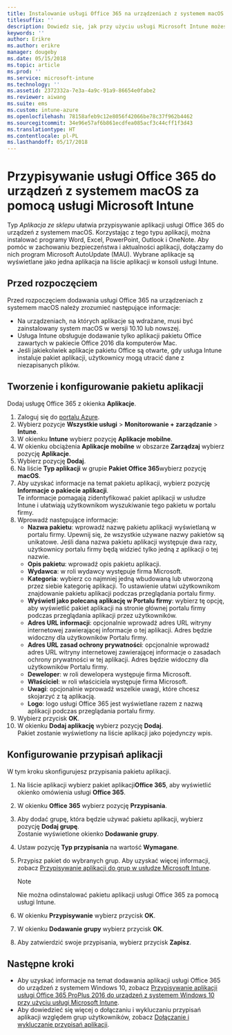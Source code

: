 ```yaml
---
title: Instalowanie usługi Office 365 na urządzeniach z systemem macOS przy użyciu usługi Microsoft Intune
titlesuffix: ''
description: Dowiedz się, jak przy użyciu usługi Microsoft Intune możesz zainstalować aplikacje usługi Office 365 na urządzeniach z systemem macOS.
keywords: ''
author: Erikre
ms.author: erikre
manager: dougeby
ms.date: 05/15/2018
ms.topic: article
ms.prod: ''
ms.service: microsoft-intune
ms.technology: ''
ms.assetid: 2372332a-7e3a-4a9c-91a9-86654e0fabe2
ms.reviewer: aiwang
ms.suite: ems
ms.custom: intune-azure
ms.openlocfilehash: 78158afeb9c12e8056f42066be78c37f962b4462
ms.sourcegitcommit: 34e96e57af6b861ecdfea085acf3c44cff1f3d43
ms.translationtype: HT
ms.contentlocale: pl-PL
ms.lasthandoff: 05/17/2018
---
```

# <a name="assign-office-365-to-macos-devices-with-microsoft-intune"></a>Przypisywanie usługi Office 365 do urządzeń z systemem macOS za pomocą usługi Microsoft Intune

Typ *Aplikacja ze sklepu* ułatwia przypisywanie aplikacji usługi Office 365 do urządzeń z systemem macOS. Korzystając z tego typu aplikacji, można instalować programy Word, Excel, PowerPoint, Outlook i OneNote. Aby pomóc w zachowaniu bezpieczeństwa i aktualności aplikacji, dołączamy do nich program Microsoft AutoUpdate (MAU). Wybrane aplikacje są wyświetlane jako jedna aplikacja na liście aplikacji w konsoli usługi Intune.


## <a name="before-you-start"></a>Przed rozpoczęciem

Przed rozpoczęciem dodawania usługi Office 365 na urządzeniach z systemem macOS należy zrozumieć następujące informacje:

- Na urządzeniach, na których aplikacje są wdrażane, musi być zainstalowany system macOS w wersji 10.10 lub nowszej.
- Usługa Intune obsługuje dodawanie tylko aplikacji pakietu Office zawartych w pakiecie Office 2016 dla komputerów Mac.
- Jeśli jakiekolwiek aplikacje pakietu Office są otwarte, gdy usługa Intune instaluje pakiet aplikacji, użytkownicy mogą utracić dane z niezapisanych plików.

## <a name="create-and-configure-the-app-suite"></a>Tworzenie i konfigurowanie pakietu aplikacji

Dodaj usługę Office 365 z okienka **Aplikacje**.
1. Zaloguj się do [portalu Azure](https://portal.azure.com).
2. Wybierz pozycje **Wszystkie usługi** > **Monitorowanie + zarządzanie** > **Intune**.
3. W okienku **Intune** wybierz pozycję **Aplikacje mobilne**.
4. W okienku obciążenia **Aplikacje mobilne** w obszarze **Zarządzaj** wybierz pozycję **Aplikacje**. 
5. Wybierz pozycję **Dodaj**.
6. Na liście **Typ aplikacji** w grupie **Pakiet Office 365**wybierz pozycję **macOS**.
7. Aby uzyskać informacje na temat pakietu aplikacji, wybierz pozycję **Informacje o pakiecie aplikacji**.  
    Te informacje pomagają zidentyfikować pakiet aplikacji w usłudze Intune i ułatwiają użytkownikom wyszukiwanie tego pakietu w portalu firmy.
8. Wprowadź następujące informacje:
    - **Nazwa pakietu**: wprowadź nazwę pakietu aplikacji wyświetlaną w portalu firmy. Upewnij się, że wszystkie używane nazwy pakietów są unikatowe. Jeśli dana nazwa pakietu aplikacji występuje dwa razy, użytkownicy portalu firmy będą widzieć tylko jedną z aplikacji o tej nazwie.
    - **Opis pakietu**: wprowadź opis pakietu aplikacji.
    - **Wydawca**: w roli wydawcy występuje firma Microsoft.
    - **Kategoria**: wybierz co najmniej jedną wbudowaną lub utworzoną przez siebie kategorię aplikacji. To ustawienie ułatwi użytkownikom znajdowanie pakietu aplikacji podczas przeglądania portalu firmy.
    - **Wyświetl jako polecaną aplikację w Portalu firmy**: wybierz tę opcję, aby wyświetlić pakiet aplikacji na stronie głównej portalu firmy podczas przeglądania aplikacji przez użytkowników.
    - **Adres URL informacji**: opcjonalnie wprowadź adres URL witryny internetowej zawierającej informacje o tej aplikacji. Adres będzie widoczny dla użytkowników Portalu firmy.
    - **Adres URL zasad ochrony prywatności**: opcjonalnie wprowadź adres URL witryny internetowej zawierającej informacje o zasadach ochrony prywatności w tej aplikacji. Adres będzie widoczny dla użytkowników Portalu firmy.
    - **Deweloper**: w roli dewelopera występuje firma Microsoft.
    - **Właściciel**: w roli właściciela występuje firma Microsoft.
    - **Uwagi**: opcjonalnie wprowadź wszelkie uwagi, które chcesz skojarzyć z tą aplikacją.
    - **Logo**: logo usługi Office 365 jest wyświetlane razem z nazwą aplikacji podczas przeglądania portalu firmy.
9. Wybierz przycisk **OK**.
10. W okienku **Dodaj aplikację** wybierz pozycję **Dodaj**.  
    Pakiet zostanie wyświetlony na liście aplikacji jako pojedynczy wpis.

## <a name="configure-app-assignments"></a>Konfigurowanie przypisań aplikacji

W tym kroku skonfigurujesz przypisania pakietu aplikacji. 

1. Na liście aplikacji wybierz pakiet aplikacji**Office 365**, aby wyświetlić okienko omówienia usługi **Office 365**.
2. W okienku **Office 365** wybierz pozycję **Przypisania**.
3. Aby dodać grupę, która będzie używać pakietu aplikacji, wybierz pozycję **Dodaj grupę**.  
    Zostanie wyświetlone okienko **Dodawanie grupy**.
4. Ustaw pozycję **Typ przypisania** na wartość **Wymagane**.
5. Przypisz pakiet do wybranych grup. Aby uzyskać więcej informacji, zobacz [Przypisywanie aplikacji do grup w usłudze Microsoft Intune](apps-deploy.md).

    >[!Note]
    > Nie można odinstalować pakietu aplikacji usługi Office 365 za pomocą usługi Intune.

5. W okienku **Przypisywanie** wybierz przycisk **OK**.
6. W okienku **Dodawanie grupy** wybierz przycisk **OK**.
7. Aby zatwierdzić swoje przypisania, wybierz przycisk **Zapisz**.

## <a name="next-steps"></a>Następne kroki

- Aby uzyskać informacje na temat dodawania aplikacji usługi Office 365 do urządzeń z systemem Windows 10, zobacz [Przypisywanie aplikacji usługi Office 365 ProPlus 2016 do urządzeń z systemem Windows 10 przy użyciu usługi Microsoft Intune](apps-add-office365.md).
- Aby dowiedzieć się więcej o dołączaniu i wykluczaniu przypisań aplikacji względem grup użytkowników, zobacz [Dołączanie i wykluczanie przypisań aplikacji](apps-inc-exl-assignments.md).
